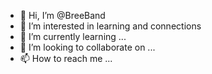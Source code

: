 - 👋 Hi, I’m @BreeBand
- 👀 I’m interested in learning and connections
- 🌱 I’m currently learning ...
- 💞️ I’m looking to collaborate on ...
- 📫 How to reach me ...

<!---
BreeBand/BreeBand is a ✨ special ✨ repository because its `README.md` (this file) appears on your GitHub profile.
You can click the Preview link to take a look at your changes.
--->
